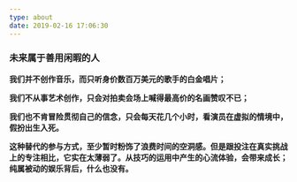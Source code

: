 ```yaml
---
type: about
date: 2019-02-16 17:06:30
---
```


### 未来属于善用闲暇的人

**我们并不创作音乐，而只听身价数百万美元的歌手的白金唱片；**

**我们不从事艺术创作，只会对拍卖会场上喊得最高价的名画赞叹不已；**

**我们也不肯冒险贯彻自己的信念，只会每天花几个小时，看演员在虚拟的情境中，假扮出生入死。**

**这种替代的参与方式，至少暂时粉饰了浪费时间的空洞感。但是跟投注在真实挑战上的专注相比，它实在太薄弱了。从技巧的运用中产生的心流体验，会带来成长；纯属被动的娱乐背后，什么也没有。**